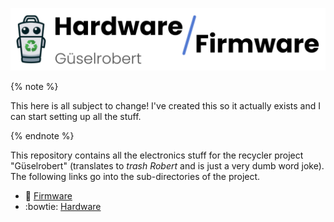 ![](docs/banner.png)

{% note %}

This here is all subject to change! I've created this so it actually exists and I can start setting up all the stuff.

{% endnote %}

This repository contains all the electronics stuff for the recycler project "Güselrobert" (translates to *trash Robert* and is just a very dumb word joke). The following links go into the sub-directories of the project.

- :robot: [Firmware](firmware/README.md)
- :bowtie: [Hardware](https://www.youtube.com/watch?v=dQw4w9WgXcQ)